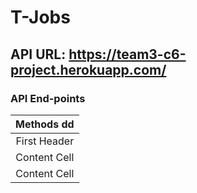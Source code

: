 # T-Jobs
## API URL: https://team3-c6-project.herokuapp.com/  
### API End-points

| Methods            dd           |
| :---:                         |
| First Header  | Second Header |
| Content Cell  | Content Cell  |
| Content Cell  | Content Cell  |

